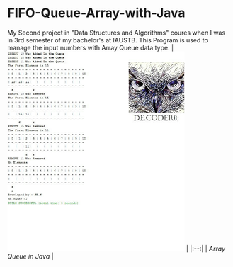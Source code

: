# FIFO-Queue-Array-with-Java

My Second project in "Data Structures and Algorithms" coures when I was in 3rd semester of my bachelor's at IAUSTB.
This Program is used to manage the input numbers with Array Queue data type.
| <img src="out.jpg" alt="BookStore with Linked List" width="400"/> | 
|:--:| 
| *Array Queue in Java* |

